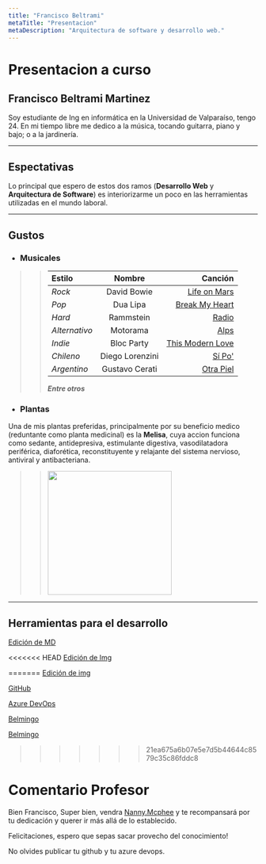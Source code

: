 ```yaml
---
title: "Francisco Beltrami"
metaTitle: "Presentacion"
metaDescription: "Arquitectura de software y desarrollo web."
---
```



# Presentacion a curso 

## Francisco Beltrami Martinez
Soy estudiante de Ing en informática en la Universidad de Valparaíso, tengo 24. En mi tiempo libre me dedico a la música, tocando guitarra, piano y bajo; o a la jardinería.
___
## Espectativas
Lo principal que espero de estos dos ramos (**Desarrollo Web** y **Arquitectura de Software**) es interiorizarme un poco en las herramientas utilizadas en el mundo laboral.
___
## Gustos
+ ### Musicales 
>>| Estilo | Nombre | Canción |
>>| :----- | :----: | ------: |
>>| *Rock* | David Bowie | [Life on Mars](https://www.youtube.com/watch?v=UipTt-qqZOE) |
>>| *Pop*  | Dua Lipa | [Break My Heart](https://www.youtube.com/watch?v=Nj2U6rhnucI) |
>>| *Hard* | Rammstein | [Radio](https://www.youtube.com/watch?v=z0NfI2NeDHI) |
>>| *Alternativo* | Motorama | [Alps](https://www.youtube.com/watch?v=cY0LDq_HD2Y) |
>>| *Indie* | Bloc Party | [This Modern Love](https://www.youtube.com/watch?v=oZ9vPoecPZs) |
>>| *Chileno* | Diego Lorenzini | [Sí Po'](https://www.youtube.com/watch?v=9z9Czk2C5TU) |
>>| *Argentino* | Gustavo Cerati | [Otra Piel](https://www.youtube.com/watch?v=kYfmEdC7fxU) |
>>___Entre otros___
+ ### Plantas
Una de mis plantas preferidas, principalmente por su beneficio medico (reduntante como planta medicinal) es la **Melisa**, cuya accion funciona como sedante, antidepresiva, estimulante digestiva, vasodilatadora periférica, diaforética, reconstituyente y relajante del sistema nervioso, antiviral y antibacteriana.

>> <img src="https://ecocosas.com/wp-content/uploads/2019/05/melisa-768x768.jpg" width="250" />

___
## Herramientas para el desarrollo
[Edición de MD](https://joedicastro.com/pages/markdown.html#mark1)

<<<<<<< HEAD
[Edición de Img](https://stackoverflow.com/questions/14675913/changing-image-size-in-markdown)


=======
[Edición de img](https://stackoverflow.com/questions/14675913/changing-image-size-in-markdown)

[GitHub](https://github.com/franig24)

[Azure DevOps](https://dev.azure.com/dwuv2020/Taller%201)

[Belmingo](https://belmingo.me)

[Belmingo](https://validador.belmingo.me)

>>>>>>> 21ea675a6b07e5e7d5b44644c8579c35c86fddc8
# Comentario Profesor

Bien Francisco, Super bien, vendra [Nanny.Mcphee](https://github.com/nanny-mcphee) y te recompansará por tu dedicación y querer ir más allá de lo establecido. 

Felicitaciones, espero que sepas sacar provecho del conocimiento!


No olvides publicar tu github y tu azure devops.


